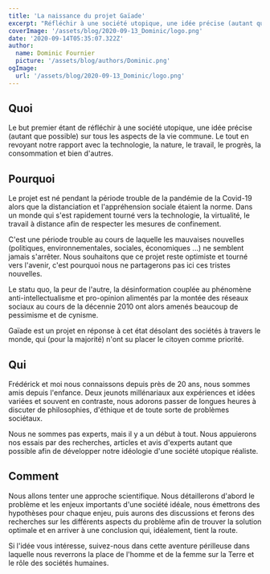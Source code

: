 ```yaml
---
title: 'La naissance du projet Gaïade'
excerpt: "Réfléchir à une société utopique, une idée précise (autant que possible) sur tous les aspects de la vie commune."
coverImage: '/assets/blog/2020-09-13_Dominic/logo.png'
date: '2020-09-14T05:35:07.322Z'
author:
  name: Dominic Fournier
  picture: '/assets/blog/authors/Dominic.png'
ogImage:
  url: '/assets/blog/2020-09-13_Dominic/logo.png'
---
```


## Quoi

Le but premier étant de réfléchir à une société utopique, une idée précise (autant que possible) sur tous les aspects de la vie commune. Le tout en revoyant notre rapport avec la technologie, la nature, le travail, le progrès, la consommation et bien d'autres.

## Pourquoi

Le projet est né pendant la période trouble de la pandémie de la Covid-19 alors que la distanciation et l'appréhension sociale étaient la norme. Dans un monde qui s'est rapidement tourné vers la technologie, la virtualité, le travail à distance afin de respecter les mesures de confinement.

C'est une période trouble au cours de laquelle les mauvaises nouvelles (politiques, environnementales, sociales, économiques ...) ne semblent jamais s'arrêter. Nous souhaitons que ce projet reste optimiste et tourné vers l'avenir, c'est pourquoi nous ne partagerons pas ici ces tristes nouvelles.

Le statu quo, la peur de l'autre, la désinformation couplée au phénomène anti-intellectualisme et pro-opinion alimentés par la montée des réseaux sociaux au cours de la décennie 2010 ont alors amenés beaucoup de pessimisme et de cynisme.

Gaïade est un projet en réponse à cet état désolant des sociétés à travers le monde, qui (pour la majorité) n'ont su placer le citoyen comme priorité.

## Qui

Frédérick et moi nous connaissons depuis près de 20 ans, nous sommes amis depuis l'enfance. Deux jeunots millénariaux aux expériences et idées variées et souvent en contraste, nous adorons passer de longues heures à discuter de philosophies, d'éthique et de toute sorte de problèmes sociétaux.

Nous ne sommes pas experts, mais il y a un début à tout. Nous appuierons nos essais par des recherches, articles et avis d'experts autant que possible afin de développer notre idéologie d'une société utopique réaliste.

## Comment 

Nous allons tenter une approche scientifique. Nous détaillerons d'abord le problème et les enjeux importants d'une société idéale, nous émettrons des hypothèses pour chaque enjeu, puis aurons des discussions et ferons des recherches sur les différents aspects du problème afin de trouver la solution optimale et en arriver à une conclusion qui, idéalement, tient la route.

Si l'idée vous intéresse, suivez-nous dans cette aventure périlleuse dans laquelle nous reverrons la place de l'homme et de la femme sur la Terre et le rôle des sociétés humaines.